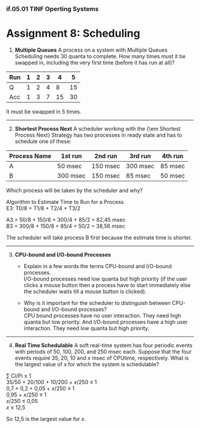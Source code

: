 ### if.05.01 TINF Operting Systems

# Assignment 8: Scheduling

1. **Multiple Queues**
A process on a system with Multiple Queues Scheduling needs 30 quanta to complete. How many times must it be swapped in, including the very first time (before it has run at all)?

| Run | 1 | 2 | 3 | 4 | 5 |
| -- | -- | -- | -- | -- | -- |
Q | 1 | 2 | 4 | 8 | 15 |
Acc | 1 | 3 | 7 | 15 | 30 |

It must be swapped in 5 times.
******

2. **Shortest Process Next**
A scheduler working with the {\em Shortest Process Next} Strategy has two processes in ready state and has to schedule one of these:

| Process Name | 1st run | 2nd run | 3rd run | 4th run |
| -- | -- | -- | -- | -- |
A | 50 msec | 150 msec | 300 msec | 85 msec |
B | 300 msec | 150 msec | 85 msec | 50 msec

Which process will be taken by the scheduler and why?

Algorithm to Estimate Time to Run for a Process  
E3: T0/8 + T1/8 + T2/4 + T3/2  

A3 = 50/8 + 150/8 + 300/4 + 85/2 = 82,45 msec  
B3 = 300/8 + 150/8 + 85/4 + 50/2 = 38,56 msec  

The scheduler will take process B first because the estimate time is shorter.
******

3. **CPU-bound and I/O-bound Processes**
	- Explain in a few words the terms CPU-bound and I/O-bound processes.  
  I/O-bound processes need low quanta but high priority
  (if the user clicks a mouse button then a process have to start immediately
  else the scheduler waits till a mouse button is clicked).      

	- Why is it important for the scheduler to distinguish between CPU-bound and I/O-bound processes?  
  CPU bound processes have no user interaction. They need high quanta but low priority.
  And I/O-bound processes have a high user interaction. They need low quanta but high priority.      
******

4. **Real Time Schedulable**
A soft real-time system has four periodic events with periods of 50, 100, 200, and 250 msec each. Suppose that the four events require 35, 20, 10 and *x* msec of CPUtime, respectively. What is the largest value of *x* for which the system is schedulable?

∑ Ci/Pi ≤ 1  
35/50 + 20/100 + 10/200 + *x*/250 ≤ 1  
0,7 + 0,2 + 0,05 + *x*/250 ≤ 1  
0,95 + *x*/250 ≤ 1  
*x*/250 ≤ 0,05  
*x* ≤ 12,5  

So 12,5 is the largest value for *x*.

